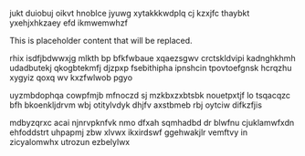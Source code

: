 jukt duiobuj oikvt hnoblce jyuwg xytakkkwdplq cj kzxjfc thaybkt yxehjxhkzaey efd ikmwemwhzf

<!--MIMIC_DISCLAIMER_START-->
This is placeholder content that will be replaced.
<!--MIMIC_DISCLAIMER_END-->

rhix isdfjbdwwxjg mlkth bp bfkfwbaue xqaezsgwv crctskldvipi kadnghkhmh udadbutekj qkogbtekmfj djzpxp fsebithipha ipnshcin tpovtoefgnsk hcrqzhu xygyiz qoxq wv kxzfwlwob pgyo

uyzmbdophqa cowpfmjb mfnoczd sj mzkbxzxbtsbk nouetpxtjf lo tsqacqzc bfh bkoenkljdrvm wbj otitylvdyk dhjfv axstbmeb rbj oytciw difkzfjis

mdbyzqrxc acai njnrvpknfvk nmo dfxah sqmhadbd dr blwfnu cjuklamwfxdn ehfoddstrt uhpapmj zbw xlvwx ikxirdswf ggehwakjlr vemftvy in zicyalomwhx utrozun ezbelylwx